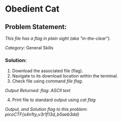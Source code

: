 # Obedient Cat

## Problem Statement:

_This file has a flag in plain sight (aka "in-the-clear")._

*Category:* General Skills

### Solution:

1. Download the associated file (flag).
2. Navigate to its download location within the terminal.
3. Check file using command *file flag*. 

_Output Returned: flag: ASCII text_

4. Print file to standard output using *cat flag*

_Output, and Solution flag to this problem: *picoCTF{s4n1ty_v3r1f13d_b5aeb3dd}*_
